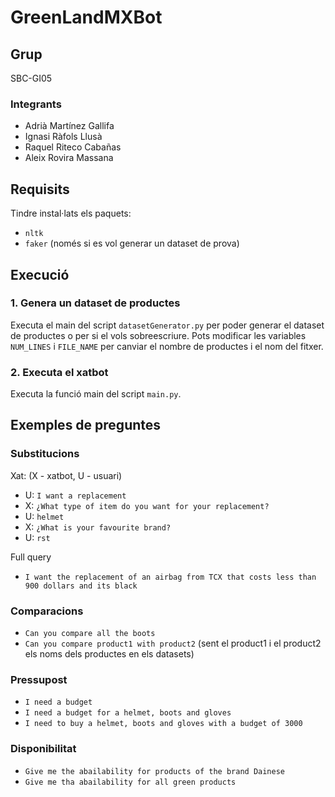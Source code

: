 # GreenLandMXBot

## Grup

SBC-GI05

### Integrants

- Adrià Martínez Gallifa
- Ignasi Ràfols Llusà
- Raquel Riteco Cabañas
- Aleix Rovira Massana

## Requisits

Tindre instal·lats els paquets:

- ``nltk``
- ``faker`` (només si es vol generar un dataset de prova)

## Execució

### **1. Genera un dataset de productes**

Executa el main del script ``datasetGenerator.py`` per poder generar el dataset de productes o per si el vols
sobreescriure. Pots modificar les variables ``NUM_LINES`` i ``FILE_NAME`` per canviar el nombre de productes i
el nom del fitxer.

### **2. Executa el xatbot**

Executa la funció main del script ``main.py``.

## Exemples de preguntes

### Substitucions

Xat: (X - xatbot, U - usuari)

- U: ``I want a replacement``
- X: ``¿What type of item do you want for your replacement?``
- U: ``helmet``
- X: ``¿What is your favourite brand?``
- U: ``rst``

Full query
- ``I want the replacement of an airbag from TCX that costs less than 900 dollars and its black``

### Comparacions

- ``Can you compare all the boots``
- ``Can you compare product1 with product2`` (sent el product1 i el product2 els noms dels productes en els datasets)

### Pressupost

- ``I need a budget``
- ``I need a budget for a helmet, boots and gloves``
- ``I need to buy a helmet, boots and gloves with a budget of 3000``

### Disponibilitat

- ``Give me the abailability for products of the brand Dainese``
- ``Give me tha abailability for all green products``
